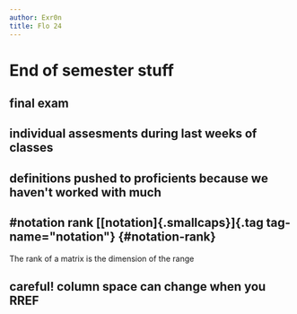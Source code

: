 ```yaml
---
author: Exr0n
title: Flo 24
---
```


# End of semester stuff

## final exam

## individual assesments during last weeks of classes

## definitions pushed to proficients because we haven\'t worked with much

## \#notation rank [[notation]{.smallcaps}]{.tag tag-name="notation"} {#notation-rank}

The rank of a matrix is the dimension of the range

## careful! column space can change when you RREF
